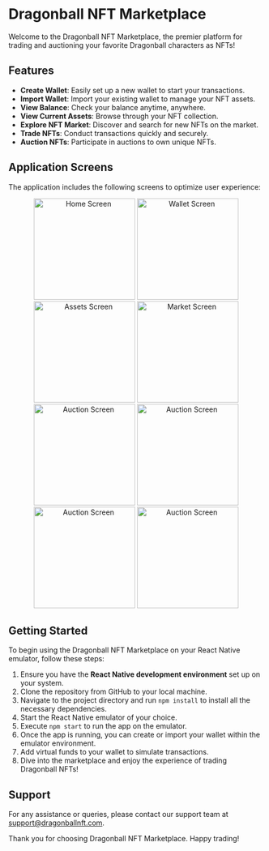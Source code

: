# Dragonball NFT Marketplace

Welcome to the Dragonball NFT Marketplace, the premier platform for trading and auctioning your favorite Dragonball characters as NFTs!

## Features

- **Create Wallet**: Easily set up a new wallet to start your transactions.
- **Import Wallet**: Import your existing wallet to manage your NFT assets.
- **View Balance**: Check your balance anytime, anywhere.
- **View Current Assets**: Browse through your NFT collection.
- **Explore NFT Market**: Discover and search for new NFTs on the market.
- **Trade NFTs**: Conduct transactions quickly and securely.
- **Auction NFTs**: Participate in auctions to own unique NFTs.

## Application Screens

The application includes the following screens to optimize user experience:

<p align="center">
  <img src="https://github.com/thtuanlegithub/dragon-ball-nft-marketplace-front-end/assets/113840691/fd69d608-dd5e-45e6-9658-da6a00b3a5e6" alt="Home Screen" width="200"/>
  <img src="https://github.com/thtuanlegithub/dragon-ball-nft-marketplace-front-end/assets/113840691/39b087f7-3fa4-44f1-b769-1ec837bf064b" alt="Wallet Screen" width="200"/>
  <img src="https://github.com/thtuanlegithub/dragon-ball-nft-marketplace-front-end/assets/113840691/7433ad17-039c-40a0-8b48-46d220f924d4" alt="Assets Screen" width="200"/>
  <img src="https://github.com/thtuanlegithub/dragon-ball-nft-marketplace-front-end/assets/113840691/f11d1677-56eb-4bfa-8194-1976244ef6b7" alt="Market Screen" width="200"/>
  <img src="https://github.com/thtuanlegithub/dragon-ball-nft-marketplace-front-end/assets/113840691/63682c49-f527-4236-83bc-83ce0816706c" alt="Auction Screen" width="200"/>
  <img src="https://github.com/thtuanlegithub/dragon-ball-nft-marketplace-front-end/assets/113840691/4ab07068-9514-4ae3-8430-f6d9821111f3" alt="Auction Screen" width="200"/>
  <img src="https://github.com/thtuanlegithub/dragon-ball-nft-marketplace-front-end/assets/113840691/fa7fdfbe-5246-4a0a-8d1a-6276d43a18fb" alt="Auction Screen" width="200"/>
  <img src="https://github.com/thtuanlegithub/dragon-ball-nft-marketplace-front-end/assets/113840691/80292f27-ac3d-4df3-9ad4-370544f34d21" alt="Auction Screen" width="200"/>

</p>


## Getting Started

To begin using the Dragonball NFT Marketplace on your React Native emulator, follow these steps:

1. Ensure you have the **React Native development environment** set up on your system.
2. Clone the repository from GitHub to your local machine.
3. Navigate to the project directory and run `npm install` to install all the necessary dependencies.
4. Start the React Native emulator of your choice.
5. Execute `npm start` to run the app on the emulator.
6. Once the app is running, you can create or import your wallet within the emulator environment.
7. Add virtual funds to your wallet to simulate transactions.
8. Dive into the marketplace and enjoy the experience of trading Dragonball NFTs!

## Support

For any assistance or queries, please contact our support team at support@dragonballnft.com.

Thank you for choosing Dragonball NFT Marketplace. Happy trading!

